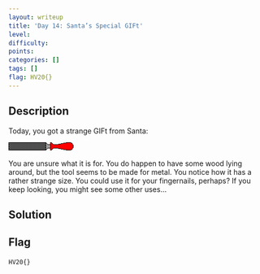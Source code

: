 ```yaml
---
layout: writeup
title: 'Day 14: Santa’s Special GIFt'
level:
difficulty:
points:
categories: []
tags: []
flag: HV20{}
---
```

## Description

Today, you got a strange GIFt from Santa:

![](writeupfiles/dec14.gif)

You are unsure what it is for. You do happen to have some wood lying
around, but the tool seems to be made for metal. You notice how it has a
rather strange size. You could use it for your fingernails, perhaps? If
you keep looking, you might see some other uses...

## Solution

## Flag

    HV20{}

